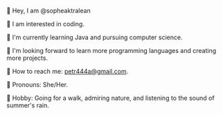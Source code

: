 
🍓 Hey, I am @sopheaktralean

🍓 I am interested in coding. 

🍓 I'm currently learning Java and pursuing computer science. 

🍓 I'm looking forward to learn more programming languages and creating more projects.

🍓 How to reach me: petr444a@gmail.com. 

🍓 Pronouns: She/Her. 

🍓 Hobby: Going for a walk, admiring nature, and listening to the sound of summer's rain.

<!---
strawberr8/strawberr8 is a ✨ special ✨ repository because its `README.md` (this file) appears on your GitHub profile.
You can click the Preview link to take a look at your changes.
--->
